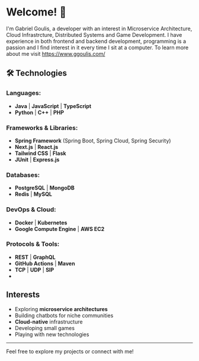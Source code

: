 # Welcome! 👋

I'm Gabriel Goulis, a developer with an interest in Microservice Architecture, Cloud Infrastrcture, Distributed Systems and Game Development. I have experience in both frontend and backend development, programming is a passion and I find interest in it every time I sit at a computer. To learn more about me visit https://www.ggoulis.com/

## 🛠️ Technologies

### Languages:
- **Java** | **JavaScript** | **TypeScript**
- **Python** | **C++** | **PHP**

### Frameworks & Libraries:
- **Spring Framework** (Spring Boot, Spring Cloud, Spring Security)
- **Next.js** | **React.js**
- **Tailwind CSS** | **Flask**
- **JUnit** | **Express.js**

### Databases:
- **PostgreSQL** | **MongoDB**
- **Redis** | **MySQL**

### DevOps & Cloud:
- **Docker** | **Kubernetes**
- **Google Compute Engine** | **AWS EC2**

### Protocols & Tools:
- **REST** | **GraphQL**
- **GitHub Actions** | **Maven**
- **TCP** | **UDP** | **SIP**
- 

## Interests
- Exploring **microservice architectures**
- Building chatbots for niche communities
- **Cloud-native** infrastructure
- Developing small games
- Playing with new technologies

---

Feel free to explore my projects or connect with me!

